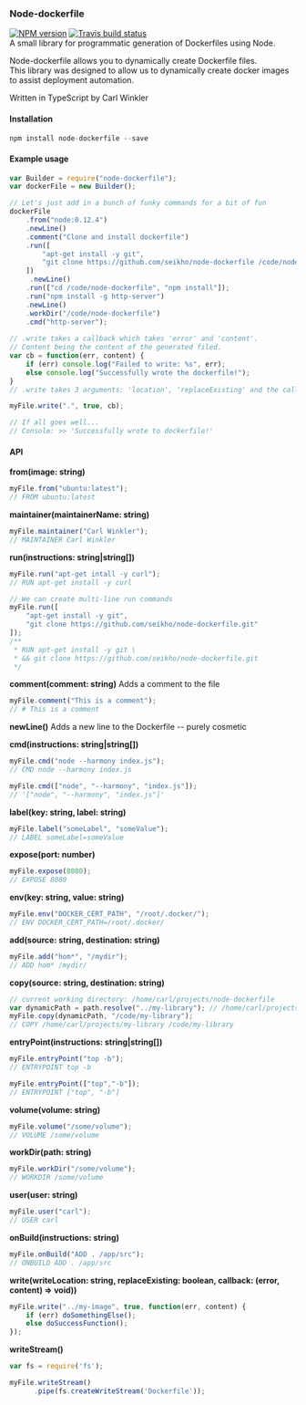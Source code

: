 ### Node-dockerfile

[![NPM version](http://img.shields.io/npm/v/node-dockerfile.svg?style=flat)](https://www.npmjs.org/package/node-dockerfile)
[![Travis build status](https://travis-ci.org/Seikho/node-dockerfile.svg?branch=master)](https://travis-ci.org/Seikho/node-dockerfile)   
A small library for programmatic generation of Dockerfiles using Node.

Node-dockerfile allows you to dynamically create Dockerfile files.  
This library was designed to allow us to dynamically create docker images to assist deployment automation.
  
Written in TypeScript by Carl Winkler

#### Installation

```javascript
npm install node-dockerfile --save
```

#### Example usage
```javascript
var Builder = require("node-dockerfile");
var dockerFile = new Builder();

// Let's just add in a bunch of funky commands for a bit of fun
dockerFile
	.from("node:0.12.4")
	.newLine()
	.comment("Clone and install dockerfile")
	.run([
		"apt-get install -y git",
		"git clone https://github.com/seikho/node-dockerfile /code/node-dockerfile"
 	])
	 .newLine()
	.run(["cd /code/node-dockerfile", "npm install"]);
	.run("npm install -g http-server")
	.newLine()
	.workDir("/code/node-dockerfile")
	.cmd("http-server");
	
// .write takes a callback which takes 'error' and 'content'.
// Content being the content of the generated filed.
var cb = function(err, content) {
	if (err) console.log("Failed to write: %s", err);
	else console.log("Successfully wrote the dockerfile!"); 
}
// .write takes 3 arguments: 'location', 'replaceExisting' and the callback above.

myFile.write(".", true, cb);

// If all goes well...
// Console: >> 'Successfully wrote to dockerfile!' 
```

#### API

**from(image: string)**
```javascript
myFile.from("ubuntu:latest");
// FROM ubuntu:latest  
```

**maintainer(maintainerName: string)**
```javascript
myFile.maintainer("Carl Winkler");
// MAINTAINER Carl Winkler
```

**run(instructions: string|string[])**
```javascript
myFile.run("apt-get intall -y curl");
// RUN apt-get install -y curl

// We can create multi-line run commands
myFile.run([
	"apt-get install -y git",
	"git clone https://github.com/seikho/node-dockerfile.git"
]);
/**
 * RUN apt-get install -y git \
 * && git clone https://github.com/seikho/node-dockerfile.git
 */
```

**comment(comment: string)** Adds a comment to the file
```javascript
myFile.comment("This is a comment");
// # This is a comment
```

**newLine()** Adds a new line to the Dockerfile -- purely cosmetic

**cmd(instructions: string|string[])**
```javascript
myFile.cmd("node --harmony index.js");
// CMD node --harmony index.js

myFile.cmd(["node", "--harmony", "index.js"]);
// '["node", "--harmony", "index.js"]'
```

**label(key: string, label: string)**
```javascript
myFile.label("someLabel", "someValue");
// LABEL someLabel=someValue
```

**expose(port: number)**
```javascript
myFile.expose(8080);
// EXPOSE 8080
```

**env(key: string, value: string)**
```javascript
myFile.env("DOCKER_CERT_PATH", "/root/.docker/");
// ENV DOCKER_CERT_PATH=/root/.docker/
```

**add(source: string, destination: string)**
```javascript
myFile.add("hom*", "/mydir");
// ADD hom* /mydir/
```

**copy(source: string, destination: string)**
```javascript
// current working directory: /home/carl/projects/node-dockerfile
var dynamicPath = path.resolve("../my-library"); // /home/carl/projects/my-library
myFile.copy(dynamicPath, "/code/my-library");
// COPY /home/carl/projects/my-library /code/my-library
```

**entryPoint(instructions: string|string[])**
```javascript
myFile.entryPoint("top -b");
// ENTRYPOINT top -b

myFile.entryPoint(["top","-b"]);
// ENTRYPOINT ["top", "-b"]
```

**volume(volume: string)**
```javascript
myFile.volume("/some/volume");
// VOLUME /some/volume
```

**workDir(path: string)**
```javascript
myFile.workDir("/some/volume");
// WORKDIR /some/volume
```

**user(user: string)**
```javascript
myFile.user("carl");
// USER carl
```

**onBuild(instructions: string)**
```javascript
myFile.onBuild("ADD . /app/src");
// ONBUILD ADD . /app/src
```

**write(writeLocation: string, replaceExisting: boolean, callback: (error, content) => void))**
```javascript
myFile.write("../my-image", true, function(err, content) {
	if (err) doSomethingElse();
	else doSuccessFunction();
});
```

**writeStream()**
```javascript
var fs = require('fs');

myFile.writeStream()
      .pipe(fs.createWriteStream('Dockerfile'));
```